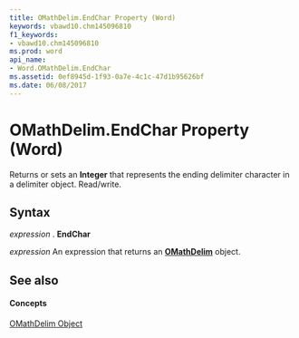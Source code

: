 ```yaml
---
title: OMathDelim.EndChar Property (Word)
keywords: vbawd10.chm145096810
f1_keywords:
- vbawd10.chm145096810
ms.prod: word
api_name:
- Word.OMathDelim.EndChar
ms.assetid: 0ef8945d-1f93-0a7e-4c1c-47d1b95626bf
ms.date: 06/08/2017
---
```



# OMathDelim.EndChar Property (Word)

Returns or sets an  **Integer** that represents the ending delimiter character in a delimiter object. Read/write.


## Syntax

 _expression_ . **EndChar**

 _expression_ An expression that returns an **[OMathDelim](Word.OMathDelim.md)** object.


## See also


#### Concepts


[OMathDelim Object](Word.OMathDelim.md)


